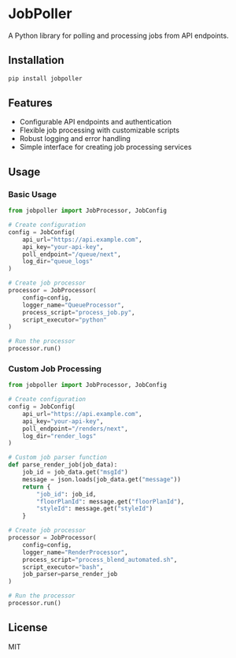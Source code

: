 # JobPoller

A Python library for polling and processing jobs from API endpoints.

## Installation

```bash
pip install jobpoller
```

## Features

- Configurable API endpoints and authentication
- Flexible job processing with customizable scripts
- Robust logging and error handling
- Simple interface for creating job processing services

## Usage

### Basic Usage

```python
from jobpoller import JobProcessor, JobConfig

# Create configuration
config = JobConfig(
    api_url="https://api.example.com",
    api_key="your-api-key",
    poll_endpoint="/queue/next",
    log_dir="queue_logs"
)

# Create job processor
processor = JobProcessor(
    config=config,
    logger_name="QueueProcessor",
    process_script="process_job.py",
    script_executor="python"
)

# Run the processor
processor.run()
```

### Custom Job Processing

```python
from jobpoller import JobProcessor, JobConfig

# Create configuration
config = JobConfig(
    api_url="https://api.example.com",
    api_key="your-api-key",
    poll_endpoint="/renders/next",
    log_dir="render_logs"
)

# Custom job parser function
def parse_render_job(job_data):
    job_id = job_data.get("msgId")
    message = json.loads(job_data.get("message"))
    return {
        "job_id": job_id,
        "floorPlanId": message.get("floorPlanId"),
        "styleId": message.get("styleId")
    }

# Create job processor
processor = JobProcessor(
    config=config,
    logger_name="RenderProcessor",
    process_script="process_blend_automated.sh",
    script_executor="bash",
    job_parser=parse_render_job
)

# Run the processor
processor.run()
```

## License

MIT
